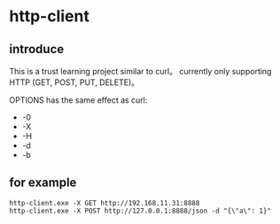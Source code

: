 # http-client

## introduce
This is a trust learning project similar to curl。 currently only supporting HTTP (GET, POST, PUT, DELETE)。

OPTIONS has the same effect as curl:
- -0
- -X
- -H
- -d
- -b

## for example
```shell
http-client.exe -X GET http://192.168.11.31:8888
http-client.exe -X POST http://127.0.0.1:8888/json -d "{\"a\": 1}"
```